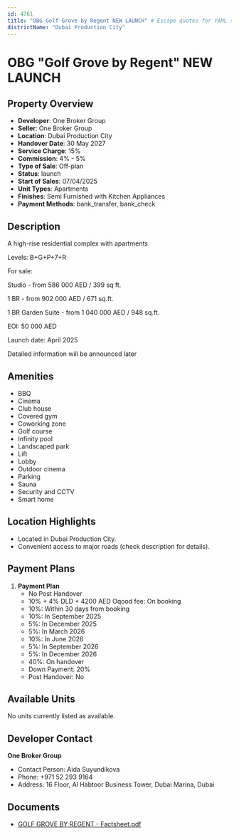 ```yaml
---
id: 4761
title: "OBG Golf Grove by Regent NEW LAUNCH" # Escape quotes for YAML string
districtName: "Dubai Production City"
---
```


# OBG "Golf Grove by Regent" NEW LAUNCH

## Property Overview
- **Developer**: One Broker Group
- **Seller**: One Broker Group
- **Location**: Dubai Production City
- **Handover Date**: 30 May 2027
- **Service Charge**: 15%
- **Commission**: 4% - 5%
- **Type of Sale**: Off-plan
- **Status**: launch
- **Start of Sales**: 07/04/2025
- **Unit Types**: Apartments
- **Finishes**: Semi Furnished with Kitchen Appliances
- **Payment Methods**: bank_transfer, bank_check

## Description
A high-rise residential complex with apartments 

Levels: B+G+P+7+R



For sale:

 Studio - from 586 000 AED / 399 sq ft.

 1 BR - from 902 000 AED / 671 sq.ft.

 1 BR Garden Suite - from 1 040 000 AED / 948 sq.ft.

 

EOI: 50 000 AED



Launch date: April 2025



Detailed information will be announced later

## Amenities
- BBQ
- Cinema
- Club house
- Covered gym
- Coworking zone
- Golf course
- Infinity pool
- Landscaped park
- Lift
- Lobby
- Outdoor cinema
- Parking
- Sauna
- Security and CCTV
- Smart home

## Location Highlights
- Located in Dubai Production City.
- Convenient access to major roads (check description for details).

## Payment Plans
1. **Payment Plan**
   - No Post Handover
   - 10% + 4% DLD + 4200 AED Oqood fee: On booking
   - 10%: Within 30 days from booking
   - 10%: In September 2025
   - 5%: In December 2025
   - 5%: In March 2026
   - 10%: In June 2026
   - 5%: In September 2026
   - 5%: In December 2026
   - 40%: On handover
   - Down Payment: 20%
   - Post Handover: No

## Available Units
No units currently listed as available.

## Developer Contact
**One Broker Group**
- Contact Person: Aida Suyundikova
- Phone: +971 52 293 9164
- Address: 16 Floor, Al Habtoor Business Tower, Dubai Marina, Dubai

## Documents
- [GOLF GROVE BY REGENT - Factsheet.pdf](https://cdn.geniemap.net/2025/03/25/yWQeBPyC4mHsUqbYWD3Tz098bCLMr88miNDkkXrz.pdf)
